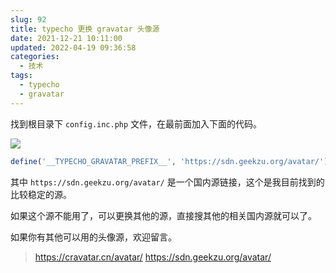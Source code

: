 ```yaml
---
slug: 92
title: typecho 更换 gravatar 头像源
date: 2021-12-21 10:11:00
updated: 2022-04-19 09:36:58
categories: 
  - 技术
tags: 
  - typecho
  - gravatar
---
```



找到根目录下 `config.inc.php` 文件，在最前面加入下面的代码。

<!-- more -->

![](https://img.zburu.com/i/2022/01/05/3e5e307b9fb3ba048fdc9f7b5351d7b9.png)

```php
define('__TYPECHO_GRAVATAR_PREFIX__', 'https://sdn.geekzu.org/avatar/');
```

其中 `https://sdn.geekzu.org/avatar/` 是一个国内源链接，这个是我目前找到的比较稳定的源。

如果这个源不能用了，可以更换其他的源，直接搜其他的相关国内源就可以了。

如果你有其他可以用的头像源，欢迎留言。

>https://cravatar.cn/avatar/
>https://sdn.geekzu.org/avatar/
